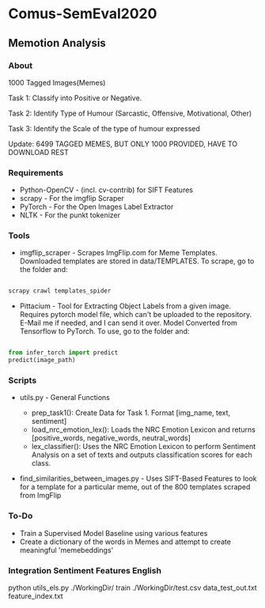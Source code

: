 # Comus-SemEval2020

## Memotion Analysis

### About

1000 Tagged Images(Memes)

Task 1: Classify into Positive or Negative.

Task 2: Identify Type of Humour (Sarcastic, Offensive, Motivational, Other)

Task 3: Identify the Scale of the type of humour expressed

Update: 6499 TAGGED MEMES, BUT ONLY 1000 PROVIDED, HAVE TO DOWNLOAD REST

### Requirements

* Python-OpenCV - (incl. cv-contrib) for SIFT Features
* scrapy - For the imgflip Scraper
* PyTorch - For the Open Images Label Extractor
* NLTK - For the punkt tokenizer 

### Tools

* imgflip_scraper - Scrapes ImgFlip.com for Meme Templates. Downloaded templates are stored in data/TEMPLATES. To scrape, go to the folder and:

```python

scrapy crawl templates_spider

```

* Pittacium - Tool for Extracting Object Labels from a given image. Requires pytorch model file, which can't be uploaded to the repository. E-Mail me if needed, and I can send it over. Model Converted from Tensorflow to PyTorch. To use, go to the folder and:

```python

from infer_torch import predict
predict(image_path)

```
### Scripts

* utils.py - General Functions
  * prep_task1(): Create Data for Task 1. Format [img_name, text, sentiment]
  * load_nrc_emotion_lex(): Loads the NRC Emotion Lexicon and returns [positive_words, negative_words, neutral_words]
  * lex_classifier(): Uses the NRC Emotion Lexicon to perform Sentiment Analysis on a set of texts and outputs classification scores for each class.

* find_similarities_between_images.py - Uses SIFT-Based Features to look for a template for a particular meme, out of the 800 templates scraped from ImgFlip

### To-Do

* Train a Supervised Model Baseline using various features
* Create a dictionary of the words in Memes and attempt to create meaningful 'memebeddings'

### Integration Sentiment Features English

python utils_els.py ./WorkingDir/ train ./WorkingDir/test.csv data_test_out.txt feature_index.txt

